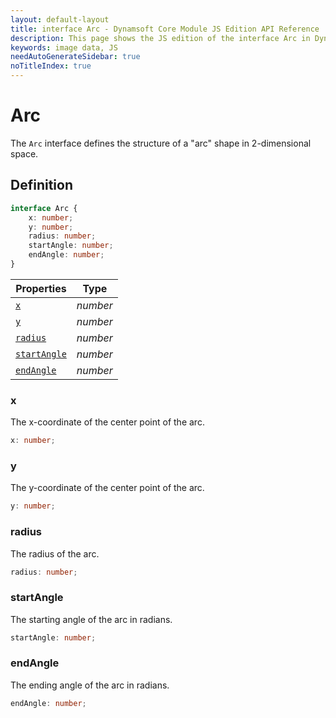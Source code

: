 ```yaml
---
layout: default-layout
title: interface Arc - Dynamsoft Core Module JS Edition API Reference
description: This page shows the JS edition of the interface Arc in Dynamsoft Core Module.
keywords: image data, JS
needAutoGenerateSidebar: true
noTitleIndex: true
---
```


# Arc

The `Arc` interface defines the structure of a "arc" shape in 2-dimensional space.

## Definition

```typescript
interface Arc {
    x: number;
    y: number;
    radius: number;
    startAngle: number;
    endAngle: number;
} 
```

| Properties                  | Type     |
| --------------------------- | -------- |
| [`x`](#x)                   | *number* |
| [`y`](#y)                   | *number* |
| [`radius`](#radius)         | *number* |
| [`startAngle`](#startangle) | *number* |
| [`endAngle`](#endangle)     | *number* |

### x

The x-coordinate of the center point of the arc.

```typescript
x: number;
```

### y

The y-coordinate of the center point of the arc.

```typescript
y: number;
```

### radius

The radius of the arc.

```typescript
radius: number;
```

### startAngle

The starting angle of the arc in radians.

```typescript
startAngle: number;
```

### endAngle

The ending angle of the arc in radians.

```typescript
endAngle: number;
```
